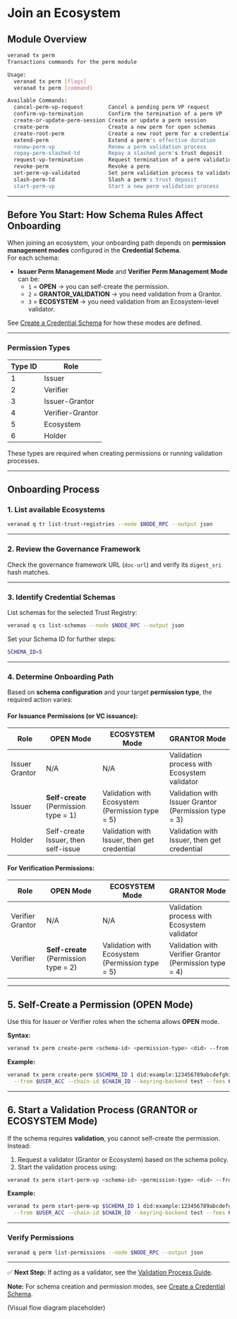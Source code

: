 # Join an Ecosystem

## Module Overview

```bash
veranad tx perm               
Transactions commands for the perm module

Usage:
  veranad tx perm [flags]
  veranad tx perm [command]

Available Commands:
  cancel-perm-vp-request        Cancel a pending perm VP request
  confirm-vp-termination        Confirm the termination of a perm VP
  create-or-update-perm-session Create or update a perm session
  create-perm                   Create a new perm for open schemas
  create-root-perm              Create a new root perm for a credential schema
  extend-perm                   Extend a perm's effective duration
  renew-perm-vp                 Renew a perm validation process
  repay-perm-slashed-td         Repay a slashed perm's trust deposit
  request-vp-termination        Request termination of a perm validation process
  revoke-perm                   Revoke a perm
  set-perm-vp-validated         Set perm validation process to validated state
  slash-perm-td                 Slash a perm's trust deposit
  start-perm-vp                 Start a new perm validation process
```

---

## Before You Start: How Schema Rules Affect Onboarding

When joining an ecosystem, your onboarding path depends on **permission management modes** configured in the **Credential Schema**.  
For each schema:

- **Issuer Perm Management Mode** and **Verifier Perm Management Mode** can be:
  - `1` = **OPEN** → you can self-create the permission.
  - `2` = **GRANTOR_VALIDATION** → you need validation from a Grantor.
  - `3` = **ECOSYSTEM** → you need validation from an Ecosystem-level validator.

See [Create a Credential Schema](../17-create-a-credential-schema.md) for how these modes are defined.

---

### Permission Types

| Type ID | Role              |
|---------|-------------------|
| 1       | Issuer           |
| 2       | Verifier         |
| 3       | Issuer-Grantor   |
| 4       | Verifier-Grantor |
| 5       | Ecosystem        |
| 6       | Holder           |

These types are required when creating permissions or running validation processes.

---

## Onboarding Process

### 1. List available Ecosystems

```bash
veranad q tr list-trust-registries --node $NODE_RPC --output json
```

---

### 2. Review the Governance Framework

Check the governance framework URL (`doc-url`) and verify its `digest_sri` hash matches.

---

### 3. Identify Credential Schemas

List schemas for the selected Trust Registry:

```bash
veranad q cs list-schemas --node $NODE_RPC --output json
```

Set your Schema ID for further steps:

```bash
SCHEMA_ID=5
```

---

### 4. Determine Onboarding Path

Based on **schema configuration** and your target **permission type**, the required action varies:

#### For Issuance Permissions (or VC issuance):

| Role              | OPEN Mode                              | ECOSYSTEM Mode                                        | GRANTOR Mode                                              |
|-------------------|---------------------------------------|--------------------------------------------------------|-----------------------------------------------------------|
| Issuer Grantor    | N/A                                   | N/A                                                    | Validation process with Ecosystem validator              |
| Issuer            | **Self-create** (Permission type = 1) | Validation with Ecosystem (Permission type = 5)        | Validation with Issuer Grantor (Permission type = 3)     |
| Holder            | Self-create Issuer, then self-issue   | Validation with Issuer, then get credential            | Validation with Issuer, then get credential              |

#### For Verification Permissions:

| Role              | OPEN Mode                              | ECOSYSTEM Mode                                        | GRANTOR Mode                                              |
|-------------------|---------------------------------------|--------------------------------------------------------|-----------------------------------------------------------|
| Verifier Grantor  | N/A                                   | N/A                                                    | Validation process with Ecosystem validator              |
| Verifier          | **Self-create** (Permission type = 2) | Validation with Ecosystem (Permission type = 5)        | Validation with Verifier Grantor (Permission type = 4)   |

---

## 5. Self-Create a Permission (OPEN Mode)

Use this for Issuer or Verifier roles when the schema allows **OPEN** mode.

**Syntax:**
```bash
veranad tx perm create-perm <schema-id> <permission-type> <did> --from <user> --chain-id <chain-id> --keyring-backend test --fees <amount> --gas auto
```

**Example:**
```bash
veranad tx perm create-perm $SCHEMA_ID 1 did:example:123456789abcdefghi \
  --from $USER_ACC --chain-id $CHAIN_ID --keyring-backend test --fees 600000uvna --node $NODE_RPC
```

---

## 6. Start a Validation Process (GRANTOR or ECOSYSTEM Mode)

If the schema requires **validation**, you cannot self-create the permission. Instead:

1. Request a validator (Grantor or Ecosystem) based on the schema policy.
2. Start the validation process using:

```bash
veranad tx perm start-perm-vp <schema-id> <permission-type> <did> --from $USER_ACC --chain-id $CHAIN_ID --fees 600000uvna --node $NODE_RPC
```

**Example:**
```bash
veranad tx perm start-perm-vp $SCHEMA_ID 1 did:example:123456789abcdefghi \
  --from $USER_ACC --chain-id $CHAIN_ID --keyring-backend test --fees 600000uvna --node $NODE_RPC
```

---

### Verify Permissions
```bash
veranad q perm list-permissions --node $NODE_RPC --output json
```

---

✅ **Next Step:** If acting as a validator, see the [Validation Process Guide](../../learn/verifiable-public-registry/onboarding-participants#validation-process).

**Note:** For schema creation and permission modes, see [Create a Credential Schema](create-a-credential-schema).

(Visual flow diagram placeholder)